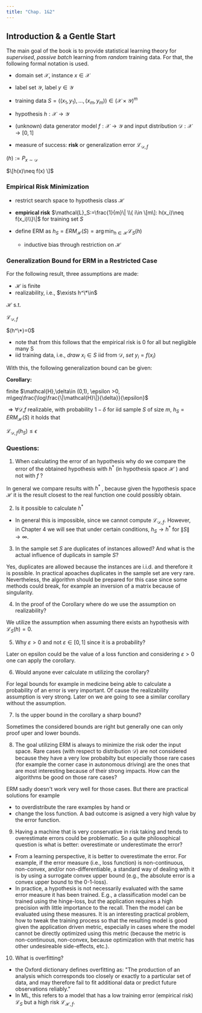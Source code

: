 ```yaml
---
title: "Chap. 1&2"
---
```


## Introduction & a Gentle Start

The main goal of the book is to provide statistical learning theory for *supervised*, *passive* *batch* learning from *random* training data. For that, the following formal notation is used.
* domain set $\mathcal{X}$, instance $x\in\mathcal{X}$

* label set $\mathcal{Y}$, label $y\in\mathcal{Y}$

* training data $S = \left((x_1,y_1),\dots,(x_m,y_m) \right ) \in\left(\mathcal{X}\times\mathcal{Y} \right )^m$

* hypothesis $h:\mathcal{X}\to\mathcal{Y}$
* (unknown) data generator model $f:\mathcal{X}\to\mathcal{Y}$ and input distribution $\mathcal{D}:\mathcal{X}\to[0,1]$

* measure of success: **risk** or generalization error $\mathcal{L}_{\mathcal{D},f}$

$(h):=P_{x\sim\mathcal{D}}$ 

$\[h(x)\neq f(x) \]$


### Empirical Risk Minimization
* restrict search space to hypothesis class $\mathcal{H}$

* **empirical risk** $\mathcal{L}_S:=\frac{1}{m}\| \\{ i\in \[m\]: h(x_i)\neq f(x_i)\\}\|$ for training set $S$

* define ERM as $h_S = ERM_\mathcal{H}(S) = \arg\min_{h\in\mathcal{H}}\mathcal{L}_S(h)$

  * inductive bias through restriction on $\mathcal{H}$

  
### Generalization Bound for ERM in a Restricted Case
For the following result, three assumptions are made:
* $\mathcal{H}$ is finite
* realizability, i.e., $\exists h^\*\in$ 

$\mathcal{H}$ s.t. 

$\mathcal{L}_{\mathcal{D},f}$ 

$(h^\*)=0$
  * note that from this follows that the empirical risk is 0 for all but negligible many S
* iid training data, i.e., $draw\ x_i\in S$ iid from $\mathcal{D},\ set\ y_i=f(x_i)$


With this, the following generalization bound can be given:

**Corollary:** 

finite $\mathcal{H},\delta\in (0,1), \epsilon >0, m\geq\frac{\log\frac{\|\mathcal{H}\|}{\delta}}{\epsilon}$


$\Rightarrow \forall \mathcal{D}$,$f$ realizable, with probability $1-\delta$ for iid sample $S$ of size $m$, $h_S=ERM_\mathcal{H}(S)$ it holds that


$\mathcal{L}_{\mathcal{D},f}(h_S)\leq\epsilon$



### Questions:
1. When calculating the error of an hypothesis why do we compare the error of the obtained hypothesis with $h^{*}$
 (in hypothesis space $\mathcal{H}$
) and not with $f$
? 

In general we compare results with $h^{*}$
, because given the hypothesis space $\mathcal{H}$
 it is the result closest to the real function one could possibly obtain.

2. Is it possible to calculate $h^{*}$
 * In general this is impossible, since we cannot compute $\mathcal{L}_{\mathcal{D},f}$. However, in Chapter 4 we will see that under certain conditions, $h_S\rightarrow h^*$ for $\|S\|\rightarrow\infty$.

3. In the sample set $S$
 are duplicates of instances allowed? And what is the actual influence of duplicats in sample $S$?

Yes, duplicates are allowed because the instances are i.i.d. and therefore it is possible.
In practical apoaches duplicates in the sample set are very rare. Nevertheless, the algorithm should be prepared for this case since some methods could break, for example an inversion of a matrix because of singularity.

4. In the proof of the Corollary where do we use the assumption on realizability?

We utilize the assumption when assuming there exists an hypothesis with $\mathcal{L}_{S}(h)=0$.

5. Why $\varepsilon>0$ and not $\varepsilon \in [0,1]$ since it is a probability?

Later on epsilon could be the value of a loss function and considering $\varepsilon>0$ one can apply the corollary.

6. Would anyone ever calculate m utilizing the corollary?

For legal bounds for example in medicine being able to calculate a probability of an error is very important. Of cause the realizability assumption is very strong. Later on we are going to see a similar corollary without the assumption.

7. Is the upper bound in the corollary a sharp bound?

Sometimes the considered bounds are right but generally one can only proof uper and lower bounds.

8. The goal utilizing ERM is always to minimize the risk oder the input space. Rare cases (with respect to distribution $\mathcal{D}$) are not considered because they have a very low probabilty but especially those rare cases (for example the corner case in autonomous driving) are the ones that are most interesting because of their strong impacts. How can the algorithms be good on those rare cases?

ERM sadly doesn't work very well for those cases. But there are practical solutions for example
- to overdistribute the rare examples by hand or
- change the loss function. A bad outcome is asigned a very high value by the error function.

9. Having a machine that is very conservative in risk taking and tends to overestimate errors could be problematic. So a quite philosophical question is what is better: overestimate or underestimate the error?

* From a learning perspective, it is better to overestimate the error. For example, if the error measure (i.e., loss function) is non-continuous, non-convex, and/or non-differentiable, a standard way of dealing with it is by using a surrogate convex upper bound (e.g., the absolute error is a convex upper bound to the 0-1-loss).
* In practice, a hypothesis is not necessarily evaluated with the same error measure it has been trained. E.g., a classification model can be trained using the hinge-loss, but the application requires a high precision with little importance to the recall. Then the model can be evaluated using these measures. It is an interesting practical problem, how to tweak the training process so that the resulting model is good given the application driven metric, especially in cases where the model cannot be directly optimized using this metric (because the metric is non-continuous, non-convex, because optimization with that metric has other undesireable side-effects, etc.).

10. What is overfitting?

* the Oxford dictionary defines overfitting as: "The production of an analysis which corresponds too closely or exactly to a particular set of data, and may therefore fail to fit additional data or predict future observations reliably."
* In ML, this refers to a model that has a low training error (empirical risk) $\mathcal{L}_{S}$ but a high risk $\mathcal{L}_{\mathcal{H},f}$.

